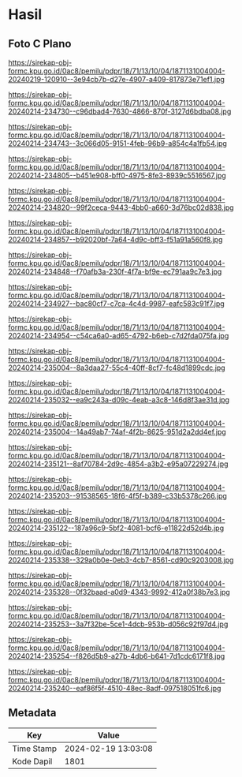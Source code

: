 # Hasil

## Foto C Plano

https://sirekap-obj-formc.kpu.go.id/0ac8/pemilu/pdpr/18/71/13/10/04/1871131004004-20240219-120910--3e94cb7b-d27e-4907-a409-817873e71ef1.jpg

https://sirekap-obj-formc.kpu.go.id/0ac8/pemilu/pdpr/18/71/13/10/04/1871131004004-20240214-234730--c96dbad4-7630-4866-870f-3127d6bdba08.jpg

https://sirekap-obj-formc.kpu.go.id/0ac8/pemilu/pdpr/18/71/13/10/04/1871131004004-20240214-234743--3c066d05-9151-4feb-96b9-a854c4a1fb54.jpg

https://sirekap-obj-formc.kpu.go.id/0ac8/pemilu/pdpr/18/71/13/10/04/1871131004004-20240214-234805--b451e908-bff0-4975-8fe3-8939c5516567.jpg

https://sirekap-obj-formc.kpu.go.id/0ac8/pemilu/pdpr/18/71/13/10/04/1871131004004-20240214-234820--99f2ceca-9443-4bb0-a660-3d76bc02d838.jpg

https://sirekap-obj-formc.kpu.go.id/0ac8/pemilu/pdpr/18/71/13/10/04/1871131004004-20240214-234857--b92020bf-7a64-4d9c-bff3-f51a91a560f8.jpg

https://sirekap-obj-formc.kpu.go.id/0ac8/pemilu/pdpr/18/71/13/10/04/1871131004004-20240214-234848--f70afb3a-230f-4f7a-bf9e-ec791aa9c7e3.jpg

https://sirekap-obj-formc.kpu.go.id/0ac8/pemilu/pdpr/18/71/13/10/04/1871131004004-20240214-234927--bac80cf7-c7ca-4c4d-9987-eafc583c91f7.jpg

https://sirekap-obj-formc.kpu.go.id/0ac8/pemilu/pdpr/18/71/13/10/04/1871131004004-20240214-234954--c54ca6a0-ad65-4792-b6eb-c7d2fda075fa.jpg

https://sirekap-obj-formc.kpu.go.id/0ac8/pemilu/pdpr/18/71/13/10/04/1871131004004-20240214-235004--8a3daa27-55c4-40ff-8cf7-fc48d1899cdc.jpg

https://sirekap-obj-formc.kpu.go.id/0ac8/pemilu/pdpr/18/71/13/10/04/1871131004004-20240214-235032--ea9c243a-d09c-4eab-a3c8-146d8f3ae31d.jpg

https://sirekap-obj-formc.kpu.go.id/0ac8/pemilu/pdpr/18/71/13/10/04/1871131004004-20240214-235004--14a49ab7-74af-4f2b-8625-951d2a2dd4ef.jpg

https://sirekap-obj-formc.kpu.go.id/0ac8/pemilu/pdpr/18/71/13/10/04/1871131004004-20240214-235121--8af70784-2d9c-4854-a3b2-e95a07229274.jpg

https://sirekap-obj-formc.kpu.go.id/0ac8/pemilu/pdpr/18/71/13/10/04/1871131004004-20240214-235203--91538565-18f6-4f5f-b389-c33b5378c266.jpg

https://sirekap-obj-formc.kpu.go.id/0ac8/pemilu/pdpr/18/71/13/10/04/1871131004004-20240214-235122--187a96c9-5bf2-4081-bcf6-e11822d52d4b.jpg

https://sirekap-obj-formc.kpu.go.id/0ac8/pemilu/pdpr/18/71/13/10/04/1871131004004-20240214-235338--329a0b0e-0eb3-4cb7-8561-cd90c9203008.jpg

https://sirekap-obj-formc.kpu.go.id/0ac8/pemilu/pdpr/18/71/13/10/04/1871131004004-20240214-235328--0f32baad-a0d9-4343-9992-412a0f38b7e3.jpg

https://sirekap-obj-formc.kpu.go.id/0ac8/pemilu/pdpr/18/71/13/10/04/1871131004004-20240214-235253--3a7f32be-5ce1-4dcb-953b-d056c92f97d4.jpg

https://sirekap-obj-formc.kpu.go.id/0ac8/pemilu/pdpr/18/71/13/10/04/1871131004004-20240214-235254--f826d5b9-a27b-4db6-b641-7d1cdc6171f8.jpg

https://sirekap-obj-formc.kpu.go.id/0ac8/pemilu/pdpr/18/71/13/10/04/1871131004004-20240214-235240--eaf86f5f-4510-48ec-8adf-097518051fc6.jpg


## Metadata

| Key        | Value               |
| ---------- | ------------------- |
| Time Stamp | 2024-02-19 13:03:08 |
| Kode Dapil | 1801                |



